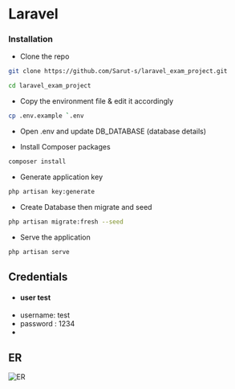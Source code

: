 # Laravel 

### Installation
- Clone the repo
```sh
git clone https://github.com/Sarut-s/laravel_exam_project.git
```
```sh
cd laravel_exam_project
```
- Copy the environment file & edit it accordingly
```sh
cp .env.example `.env
```
- Open .env and update DB_DATABASE (database details)

- Install Composer packages
```sh
composer install
```
- Generate application key
```sh
php artisan key:generate
```
-  Create Database then migrate and seed
```sh
php artisan migrate:fresh --seed
```
- Serve the application
```sh
php artisan serve
```
##  Credentials
- #### user test
- username: test
- password : 1234
- 
####
## ER
![ER](https://user-images.githubusercontent.com/123094656/213519166-442b3872-0f20-4def-a142-dd7f32085c70.jpg)


